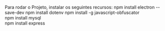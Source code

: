 Para rodar o Projeto, instalar os seguintes recursos:
npm install electron --save-dev
npm install dotenv
npm install -g javascript-obfuscator  
npm install mysql  
npm install express
